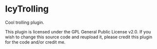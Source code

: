 # IcyTrolling
Cool trolling plugin.

This plugin is licensed under the GPL General Public License v2.0. If you wish to change this source code and reupload it, please credit this plugin for the code and/or credit me.

